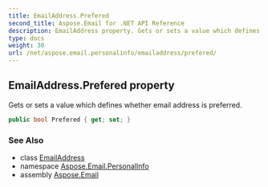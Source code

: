 ```yaml
---
title: EmailAddress.Prefered
second_title: Aspose.Email for .NET API Reference
description: EmailAddress property. Gets or sets a value which defines whether email address is preferred
type: docs
weight: 30
url: /net/aspose.email.personalinfo/emailaddress/prefered/
---
```

## EmailAddress.Prefered property

Gets or sets a value which defines whether email address is preferred.

```csharp
public bool Prefered { get; set; }
```

### See Also

* class [EmailAddress](../)
* namespace [Aspose.Email.PersonalInfo](../../emailaddress/)
* assembly [Aspose.Email](../../../)


